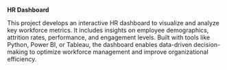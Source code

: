 
**HR Dashboard**

This project develops an interactive HR dashboard to visualize and analyze key workforce metrics. It includes insights on employee demographics, attrition rates, performance, and engagement levels. Built with tools like Python, Power BI, or Tableau, the dashboard enables data-driven decision-making to optimize workforce management and improve organizational efficiency.
